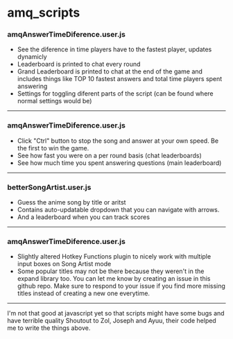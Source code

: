 # amq_scripts

### amqAnswerTimeDiference.user.js
- See the diference in time players have to the fastest player, updates dynamicly
- Leaderboard is printed to chat every round
- Grand Leaderboard is printed to chat at the end of the game and includes things like TOP 10 fastest answers and total time players spent answering
- Settings for toggling diferent parts of the script (can be found where normal settings would be)
---
### amqAnswerTimeDiference.user.js
- Click "Ctrl" button to stop the song and answer at your own speed. Be the first to win the game.
- See how fast you were on a per round basis (chat leaderboards)
- See how much time you spent answering questions (main leaderboard)
---
### betterSongArtist.user.js
- Guess the anime song by title or aritst
- Contains auto-updatable dropdown that you can navigate with arrows.
- And a leaderboard when you can track scores
---
### amqAnswerTimeDiference.user.js
- Slightly altered Hotkey Functions plugin to nicely work with multiple input boxes on Song Artist mode
- Some popular titles may not be there because they weren't in the expand library too. You can let me know by creating an issue in this github repo. Make sure to respond to your issue if you find more missing titles instead of creating a new one everytime.
---
I'm not that good at javascript yet so that scripts might have some bugs and have terrible quality
Shoutout to Zol, Joseph and Ayuu, their code helped me to write the things above.
